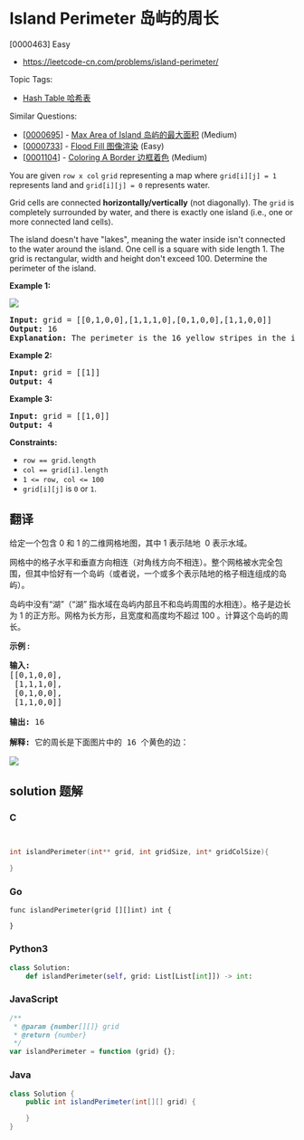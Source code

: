 # Island Perimeter 岛屿的周长

[0000463] Easy

- https://leetcode-cn.com/problems/island-perimeter/

Topic Tags:

- [Hash Table 哈希表](https://leetcode-cn.com/tag/hash-table/)

Similar Questions:

- [[0000695](https://leetcode-cn.com/problems/max-area-of-island/)] - [Max Area of Island 岛屿的最大面积](./0000695.max-area-of-island.md) (Medium)
- [[0000733](https://leetcode-cn.com/problems/flood-fill/)] - [Flood Fill 图像渲染](./0000733.flood-fill.md) (Easy)
- [[0001104](https://leetcode-cn.com/problems/coloring-a-border/)] - [Coloring A Border 边框着色](./0001104.coloring-a-border.md) (Medium)

You are given `row x col` `grid` representing a map where `grid[i][j] = 1` represents land and `grid[i][j] = 0` represents water.

Grid cells are connected **horizontally/vertically** (not diagonally). The `grid` is completely surrounded by water, and there is exactly one island (i.e., one or more connected land cells).

The island doesn't have "lakes", meaning the water inside isn't connected to the water around the island. One cell is a square with side length 1. The grid is rectangular, width and height don't exceed 100. Determine the perimeter of the island.

**Example 1:**

![](https://assets.leetcode.com/uploads/2018/10/12/island.png)

<pre><strong>Input:</strong> grid = [[0,1,0,0],[1,1,1,0],[0,1,0,0],[1,1,0,0]]
<strong>Output:</strong> 16
<strong>Explanation:</strong> The perimeter is the 16 yellow stripes in the image above.
</pre>

**Example 2:**

<pre><strong>Input:</strong> grid = [[1]]
<strong>Output:</strong> 4
</pre>

**Example 3:**

<pre><strong>Input:</strong> grid = [[1,0]]
<strong>Output:</strong> 4
</pre>

**Constraints:**

- `row == grid.length`
- `col == grid[i].length`
- `1 <= row, col <= 100`
- `grid[i][j]` is `0` or `1`.

## 翻译

给定一个包含 0 和 1 的二维网格地图，其中 1 表示陆地  0 表示水域。

网格中的格子水平和垂直方向相连（对角线方向不相连）。整个网格被水完全包围，但其中恰好有一个岛屿（或者说，一个或多个表示陆地的格子相连组成的岛屿）。

岛屿中没有“湖”（“湖” 指水域在岛屿内部且不和岛屿周围的水相连）。格子是边长为 1 的正方形。网格为长方形，且宽度和高度均不超过 100 。计算这个岛屿的周长。

**示例 :**

<pre><strong>输入:</strong>
[[0,1,0,0],
 [1,1,1,0],
 [0,1,0,0],
 [1,1,0,0]]

<strong>输出:</strong> 16

<strong>解释:</strong> 它的周长是下面图片中的 16 个黄色的边：

<img src="https://assets.leetcode-cn.com/aliyun-lc-upload/uploads/2018/10/12/island.png">
</pre>

## solution 题解

### C

```c


int islandPerimeter(int** grid, int gridSize, int* gridColSize){

}
```

### Go

```golang
func islandPerimeter(grid [][]int) int {

}
```

### Python3

```python
class Solution:
    def islandPerimeter(self, grid: List[List[int]]) -> int:
```

### JavaScript

```javascript
/**
 * @param {number[][]} grid
 * @return {number}
 */
var islandPerimeter = function (grid) {};
```

### Java

```java
class Solution {
    public int islandPerimeter(int[][] grid) {

    }
}
```
